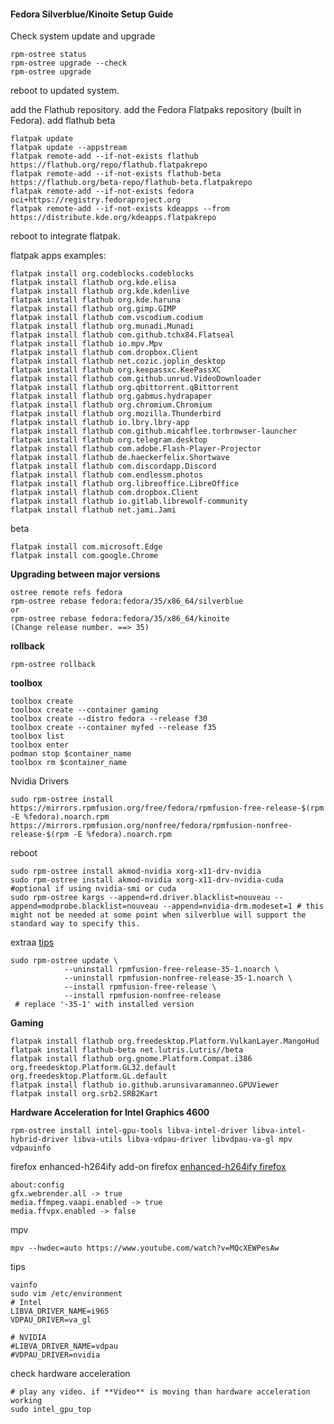 #### Fedora Silverblue/Kinoite Setup Guide

Check system update and upgrade
```
rpm-ostree status
rpm-ostree upgrade --check
rpm-ostree upgrade
```
reboot to updated system.

add the Flathub repository. add the Fedora Flatpaks repository (built in Fedora). add flathub beta
```
flatpak update
flatpak update --appstream
flatpak remote-add --if-not-exists flathub https://flathub.org/repo/flathub.flatpakrepo
flatpak remote-add --if-not-exists flathub-beta https://flathub.org/beta-repo/flathub-beta.flatpakrepo
flatpak remote-add --if-not-exists fedora oci+https://registry.fedoraproject.org
flatpak remote-add --if-not-exists kdeapps --from https://distribute.kde.org/kdeapps.flatpakrepo
```
reboot to integrate flatpak.

flatpak apps examples:
```
flatpak install org.codeblocks.codeblocks
flatpak install flathub org.kde.elisa
flatpak install flathub org.kde.kdenlive
flatpak install flathub org.kde.haruna
flatpak install flathub org.gimp.GIMP
flatpak install flathub com.vscodium.codium
flatpak install flathub org.munadi.Munadi
flatpak install flathub com.github.tchx84.Flatseal
flatpak install flathub io.mpv.Mpv
flatpak install flathub com.dropbox.Client
flatpak install flathub net.cozic.joplin_desktop
flatpak install flathub org.keepassxc.KeePassXC
flatpak install flathub com.github.unrud.VideoDownloader
flatpak install flathub org.qbittorrent.qBittorrent
flatpak install flathub org.gabmus.hydrapaper
flatpak install flathub org.chromium.Chromium
flatpak install flathub org.mozilla.Thunderbird
flatpak install flathub io.lbry.lbry-app
flatpak install flathub com.github.micahflee.torbrowser-launcher
flatpak install flathub org.telegram.desktop
flatpak install flathub com.adobe.Flash-Player-Projector
flatpak install flathub de.haeckerfelix.Shortwave
flatpak install flathub com.discordapp.Discord
flatpak install flathub com.endlessm.photos
flatpak install flathub org.libreoffice.LibreOffice
flatpak install flathub com.dropbox.Client
flatpak install flathub io.gitlab.librewolf-community
flatpak install flathub net.jami.Jami
```
beta
```
flatpak install com.microsoft.Edge
flatpak install com.google.Chrome
```

**Upgrading between major versions**
```
ostree remote refs fedora
rpm-ostree rebase fedora:fedora/35/x86_64/silverblue
or
rpm-ostree rebase fedora:fedora/35/x86_64/kinoite
(Change release number. ==> 35)
```
**rollback**
```
rpm-ostree rollback
```
**toolbox**
```
toolbox create
toolbox create --container gaming
toolbox create --distro fedora --release f30
toolbox create --container myfed --release f35
toolbox list
toolbox enter
podman stop $container_name
toolbox rm $container_name
```

Nvidia Drivers
```
sudo rpm-ostree install https://mirrors.rpmfusion.org/free/fedora/rpmfusion-free-release-$(rpm -E %fedora).noarch.rpm https://mirrors.rpmfusion.org/nonfree/fedora/rpmfusion-nonfree-release-$(rpm -E %fedora).noarch.rpm
```
reboot
```
sudo rpm-ostree install akmod-nvidia xorg-x11-drv-nvidia
sudo rpm-ostree install akmod-nvidia xorg-x11-drv-nvidia-cuda #optional if using nvidia-smi or cuda
sudo rpm-ostree kargs --append=rd.driver.blacklist=nouveau --append=modprobe.blacklist=nouveau --append=nvidia-drm.modeset=1 # this might not be needed at some point when silverblue will support the standard way to specify this.
```
extraa [tips](https://discussion.fedoraproject.org/t/simplifying-updates-for-rpm-fusion-packages-and-other-packages-shipping-their-own-rpm-repos/30364http:// "tip")
```
sudo rpm-ostree update \
            --uninstall rpmfusion-free-release-35-1.noarch \
            --uninstall rpmfusion-nonfree-release-35-1.noarch \
            --install rpmfusion-free-release \
            --install rpmfusion-nonfree-release
 # replace '-35-1' with installed version        
```

**Gaming**
```
flatpak install flathub org.freedesktop.Platform.VulkanLayer.MangoHud
flatpak install flathub-beta net.lutris.Lutris//beta
flatpak install flathub org.gnome.Platform.Compat.i386 org.freedesktop.Platform.GL32.default org.freedesktop.Platform.GL.default
flatpak install flathub io.github.arunsivaramanneo.GPUViewer
flatpak install org.srb2.SRB2Kart
```
**Hardware Acceleration for Intel Graphics 4600**
```
rpm-ostree install intel-gpu-tools libva-intel-driver libva-intel-hybrid-driver libva-utils libva-vdpau-driver libvdpau-va-gl mpv vdpauinfo
```
firefox
enhanced-h264ify add-on firefox [enhanced-h264ify firefox](https://addons.mozilla.org/en-US/firefox/addon/enhanced-h264ify "enhanced-h264ify firefox")
```
about:config
gfx.webrender.all -> true  
media.ffmpeg.vaapi.enabled -> true  
media.ffvpx.enabled -> false
```

mpv
```
mpv --hwdec=auto https://www.youtube.com/watch?v=MQcXEWPesAw
```
tips
```
vainfo
sudo vim /etc/environment
# Intel
LIBVA_DRIVER_NAME=i965
VDPAU_DRIVER=va_gl

# NVIDIA
#LIBVA_DRIVER_NAME=vdpau
#VDPAU_DRIVER=nvidia
```
check hardware acceleration
```
# play any video. if **Video** is moving than hardware acceleration working
sudo intel_gpu_top
```











